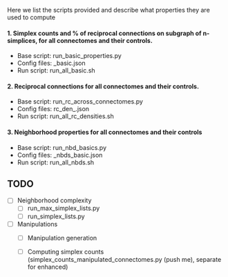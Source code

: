 
Here we list the scripts provided and describe what properties they are used to compute

####  1. Simplex counts and % of reciprocal connections on subgraph of n-simplices, for all connectomes and their controls. 

- Base script:  run_basic_properties.py
- Config files: <connectome>_basic.json
- Run script: run_all_basic.sh  

 ####  2. Reciprocal connections for all connectomes and their controls. 

- Base script: run_rc_across_connectomes.py
- Config files: rc_den_<connectome>.json
- Run script:  run_all_rc_densities.sh 


 ####  3. Neighborhood properties for all connectomes and their controls 

- Base script: run_nbd_basics.py
- Config files: <connectome>_nbds_basic.json
- Run script:  run_all_nbds.sh



## TODO

- [ ] Neighborhood complexity
  - [ ] run_max_simplex_lists.py
  - [ ] run_simplex_lists.py
- [ ] Manipulations
  - [ ] Manipulation generation
  - [ ] Computing simplex counts (simplex_counts_manipulated_connectomes.py (push me), separate for enhanced) 




